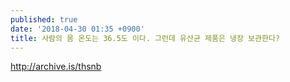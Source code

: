 ```yaml
---
published: true
date: '2018-04-30 01:35 +0900'
title: 사람의 몸 온도는 36.5도 이다. 그런데 유산균 제품은 냉장 보관한다?
---
```

<http://archive.is/thsnb>
